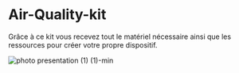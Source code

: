 # Air-Quality-kit

Grâce à ce kit vous recevez tout le matériel nécessaire ainsi que les ressources pour créer votre propre dispositif.


![photo presentation (1) (1)-min](https://user-images.githubusercontent.com/122615487/226651087-3feaf265-a6aa-422b-81da-24add470db8b.png)


